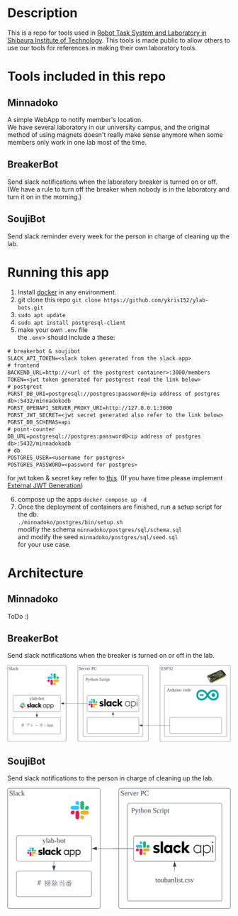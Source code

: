 # Description
This is a repo for tools used in [Robot Task System and Laboratory in Shibaura Institute of Technology](https://www.shibaura-it.ac.jp/en/research/laboratory/00242.html).
This tools is made public to allow others to use our tools for references in making their own laboratory tools.

# Tools included in this repo
## Minnadoko 
A simple WebApp to notify member's location. \
We have several laboratory in our university campus, and the original method of using magnets doesn't really make sense anymore when some members only work in one lab most of the time.
## BreakerBot
Send slack notifications when the laboratory breaker is turned on or off. (We have a rule to turn off the breaker when nobody is in the laboratory and turn it on in the morning.)
## SoujiBot
Send slack reminder every week for the person in charge of cleaning up the lab.

# Running this app
1. Install [docker](https://docs.docker.com/engine/install/) in any environment.
2. git clone this repo ```git clone https://github.com/ykris152/ylab-bots.git```
3. <code>sudo apt update</code>
4. <code>sudo apt install postgresql-client</code>
5. make your own <code>.env</code> file \
the <code>.env</code>> should include a these:
```
# breakerbot & soujibot
SLACK_API_TOKEN=<slack token generated from the slack app>
# frontend
BACKEND_URL=http://<url of the postgrest container>:3000/members
TOKEN=<jwt token generated for postgrest read the link below>
# postgrest
PGRST_DB_URI=postgresql://postgres:password@<ip address of postgres db>:5432/minnadokodb
PGRST_OPENAPI_SERVER_PROXY_URI=http://127.0.0.1:3000
PGRST_JWT_SECRET=<jwt secret generated also refer to the link below>
PGRST_DB_SCHEMAS=api
# point-counter
DB_URL=postgresql://postgres:password@<ip address of postgres db>:5432/minnadokodb
# db
POSTGRES_USER=<username for postgres>
POSTGRES_PASSWORD=<password for postgres>
```
for jwt token & secret key refer to [this](https://postgrest.org/en/v12/references/auth.html). (If you have time please implement [External JWT Generation](https://postgrest.org/en/v12/integrations/jwt_gen.html))

6. compose up the apps ```docker compose up -d```
7. Once the deployment of containers are finished, run a setup script for the db. \
<code>./minnadoko/postgres/bin/setup.sh</code> \
modifiy the schema <code>minnadoko/postgres/sql/schema.sql</code> \
and modify the seed <code>minnadoko/postgres/sql/seed.sql</code> \
for your use case.

# Architecture
## Minnadoko
ToDo :)
## BreakerBot
Send slack notifications when the breaker is turned on or off in the lab.

![BreakerBot Architecture](assets/images/BreakerBot.svg "BreakerBot")

## SoujiBot
Send slack notifications to the person in charge of cleaning up the lab.

![SoujiBot Architecture](assets/images/SoujiBot.svg "SoujiBot")